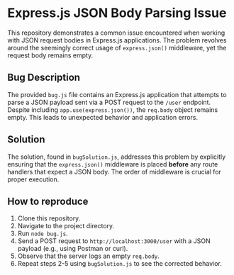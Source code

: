 # Express.js JSON Body Parsing Issue

This repository demonstrates a common issue encountered when working with JSON request bodies in Express.js applications.  The problem revolves around the seemingly correct usage of `express.json()` middleware, yet the request body remains empty.

## Bug Description

The provided `bug.js` file contains an Express.js application that attempts to parse a JSON payload sent via a POST request to the `/user` endpoint.  Despite including `app.use(express.json())`, the `req.body` object remains empty. This leads to unexpected behavior and application errors.

## Solution

The solution, found in `bugSolution.js`, addresses this problem by explicitly ensuring that the `express.json()` middleware is placed **before** any route handlers that expect a JSON body. The order of middleware is crucial for proper execution.

## How to reproduce

1. Clone this repository.
2. Navigate to the project directory.
3. Run `node bug.js`.
4. Send a POST request to `http://localhost:3000/user` with a JSON payload (e.g., using Postman or curl).
5. Observe that the server logs an empty `req.body`.
6. Repeat steps 2-5 using `bugSolution.js` to see the corrected behavior.
